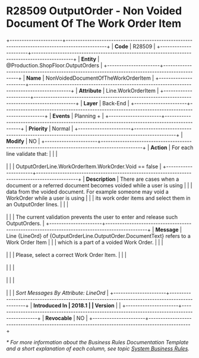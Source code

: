 ﻿---
erp.type: business-rule
erp.entity: Production.ShopFloor.OutputOrders
---

# R28509 OutputOrder - Non Voided Document Of The Work Order Item
+----------------------+-----------------------------------------------------------------------------------------------+
| **Code**             | R28509                                                                                        |
+----------------------+-----------------------------------------------------------------------------------------------+
| **Entity**           | @Production.ShopFloor.OutputOrders                                                            |
+----------------------+-----------------------------------------------------------------------------------------------+
| **Name**             | NonVoidedDocumentOfTheWorkOrderItem                                                           |
+----------------------+-----------------------------------------------------------------------------------------------+
| **Attribute**        | Line.WorkOrderItem                                                                            |
+----------------------+-----------------------------------------------------------------------------------------------+
| **Layer**            | Back-End                                                                                      |
+----------------------+-----------------------------------------------------------------------------------------------+
| **Events**           | Planning +                                                                                    |
+----------------------+-----------------------------------------------------------------------------------------------+
| **Priority**         | Normal                                                                                        |
+----------------------+-----------------------------------------------------------------------------------------------+
| **Modify**           | NO                                                                                            |
+----------------------+-----------------------------------------------------------------------------------------------+
| **Action**           | For each line validate that:                                                                  |
|                      | <br/><br/>                                                                                    |
|                      | OutputOrderLine.WorkOrderItem.WorkOrder.Void == false                                         |
+----------------------+-----------------------------------------------------------------------------------------------+
| **Description**      | There are cases when a document or a referred document becomes voided while a user is using   |
|                      | data from the voided document. For example someone may void a WorkOrder while a user is using |
|                      | its work order items and select them in an OutputOrder lines.                                 |
|                      | <br/><br/>                                                                                    |
|                      | The current validation prevents the user to enter and release such OutputOrders.              |
+----------------------+-----------------------------------------------------------------------------------------------+
| **Message**          | Line {LineOrd} of {OutputOrderLine.OutputOrder.DocumentText} refers to a Work Order Item      |
|                      | which is a part of a voided Work Order.                                                       |
|                      | <br/><br/>                                                                                    |
|                      | Please, select a correct Work Order Item.                                                     |
|                      | <br/><br/>                                                                                    |
|                      | <br/><br/>                                                                                    |
|                      | <br/><br/>                                                                                    |
|                      | *Sort Messages By Attribute: LineOrd*                                                         |
+----------------------+-----------------------------------------------------------------------------------------------+
| **Introduced In      | 2018.1                                                                                        |
| Version**            |                                                                                               |
+----------------------+-----------------------------------------------------------------------------------------------+
| **Revocable**        | NO                                                                                            |
+----------------------+-----------------------------------------------------------------------------------------------+

*\* For more information about the Business Rules Documentation Template and a short explanation of each column, see
topic [System Business Rules](../templates/template-description-system-business-rules.md).*
